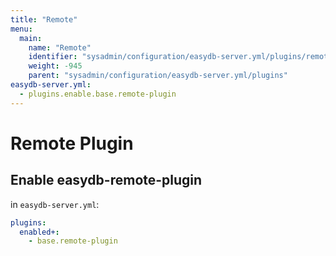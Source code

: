 ```yaml
---
title: "Remote"
menu:
  main:
    name: "Remote"
    identifier: "sysadmin/configuration/easydb-server.yml/plugins/remote"
    weight: -945
    parent: "sysadmin/configuration/easydb-server.yml/plugins"
easydb-server.yml:
  - plugins.enable.base.remote-plugin
---
```


# Remote Plugin

## Enable easydb-remote-plugin

in `easydb-server.yml`:

```yaml
plugins:
  enabled+:
    - base.remote-plugin
```